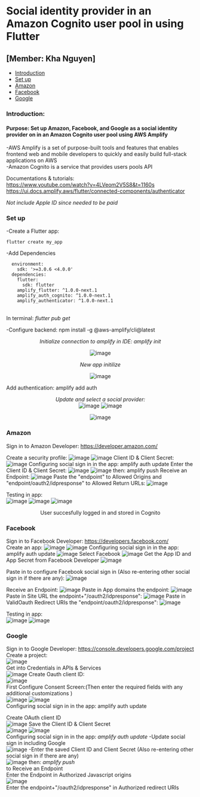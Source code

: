 
# Social identity provider in an Amazon Cognito user pool in using Flutter 

## [Member: Kha Nguyen]


- [Introduction](#introduction)
- [Set up](#set-up)
- [Amazon](#amazon)
- [Facebook](#facebook)
- [Google](#google)

### Introduction:
#### Purpose: Set up Amazon, Facebook, and Google as a social identity provider on in an Amazon Cognito user pool using AWS Amplify

-AWS Amplify is a set of purpose-built tools and features that enables frontend web and mobile developers to quickly and easily build full-stack applications on AWS <br>
-Amazon Cognito is a service that provides users pools API

Documentations & tutorials: <br>
https://www.youtube.com/watch?v=4LVeom2V5S8&t=1160s <br>
https://ui.docs.amplify.aws/flutter/connected-components/authenticator <br>

<em>Not include Apple ID since needed to be paid</em> <br>

### Set up

-Create a Flutter app: 

```
flutter create my_app  
```
-Add Dependencies <br>


```
  environment:
    sdk: '>=3.0.6 <4.0.0'
  dependencies:
    flutter:
      sdk: flutter
    amplify_flutter: ^1.0.0-next.1
    amplify_auth_cognito: ^1.0.0-next.1
    amplify_authenticator: ^1.0.0-next.1
```


<br>
   In terminal: <em> flutter pub get </em> 

-Configure backend: npm install -g @aws-amplify/cli@latest
<br>
<div align="center">
<em> Initialize connection to amplify in IDE: amplify init </em>

![image](https://github.com/KhaNguyen04/ArtSharing/assets/88961521/71837d46-d1aa-47dc-a9b8-6b53be105580)

<em> New app initilize </em> <br>


![image](https://github.com/KhaNguyen04/ArtSharing/assets/88961521/4078ae40-4a29-4c4b-ac77-e057a7ebb0f1) <br>
</div>

Add authentication: amplify add auth </em>
<div align="center">

<em> Update and select a social provider: </em> <br>
![image](https://github.com/KhaNguyen04/ArtSharing/assets/88961521/1ddf452a-efa5-48fa-a086-4041711c9c1a) 
![image](https://github.com/KhaNguyen04/ArtSharing/assets/88961521/cb98e816-5688-45f4-ae43-44947e31704d)

![image](https://github.com/KhaNguyen04/ArtSharing/assets/88961521/e597e47a-9798-4495-bdf6-a5a11ef1a829)
</div>


### Amazon
Sign in to Amazon Developer: https://developer.amazon.com/<br>

Create a security profile:
![image](https://github.com/KhaNguyen04/ArtSharing/assets/88961521/c5c16ab7-bf63-4eb1-b235-c36b6f5ace46)
![image](https://github.com/KhaNguyen04/ArtSharing/assets/88961521/014021c0-5cf7-4d8d-9c22-f216864932c1)
Client ID & Client Secret:
![image](https://github.com/KhaNguyen04/ArtSharing/assets/88961521/8d2177f3-b1ef-407c-aa0e-53c53e4355ec)
Configuring social sign in in the app: amplify auth update
Enter the Client ID & Client Secret:
![image](https://github.com/KhaNguyen04/ArtSharing/assets/88961521/63a3c35f-dbac-432a-b765-2a7dd880a846)
![image](https://github.com/KhaNguyen04/ArtSharing/assets/88961521/64e59e6e-fec9-4f90-8a1c-26f700ddcadc)
then: amplify push
Receive an Endpoint:
![image](https://github.com/KhaNguyen04/ArtSharing/assets/88961521/45330260-0cbc-4963-97eb-e4eef67d16a9)
Paste the "endpoint" to Allowed Origins and "endpoint/oauth2/idpresponse" to Allowed Return URLs:
![image](https://github.com/KhaNguyen04/ArtSharing/assets/88961521/8ad05a8a-86bc-445c-8bb4-223234b96593)

Testing in app: <br>
![image](https://github.com/KhaNguyen04/ArtSharing/assets/88961521/25b7414f-bffe-4687-acd4-84bf2ea60b30)
![image](https://github.com/KhaNguyen04/ArtSharing/assets/88961521/90483b0f-6668-4707-8c5f-28099f152d39)
![image](https://github.com/KhaNguyen04/ArtSharing/assets/88961521/920ee5dd-3d7d-47ad-810d-1e73429b32a7)
<div align="center">
 User succesfully logged in and stored in Cognito </div>


### Facebook
Sign in to Facebook Developer: https://developers.facebook.com/      <br>
Create an app:
![image](https://github.com/KhaNguyen04/ArtSharing/assets/88961521/e51aa3fb-99d7-4ddf-91ac-8ae49a356620)
![image](https://github.com/KhaNguyen04/ArtSharing/assets/88961521/a9e93d5e-cbaa-449d-b3a3-f130d38cb7d8)
Configuring social sign in in the app: amplify auth update
![image](https://github.com/KhaNguyen04/ArtSharing/assets/88961521/d82e2b48-6379-4704-b256-93d7ee1db303)
Select Facebook
![image](https://github.com/KhaNguyen04/ArtSharing/assets/88961521/7d582966-06b9-49f4-ab50-c28317d4d7ac)
Get the App ID and App Secret from Facebook Developer
![image](https://github.com/KhaNguyen04/ArtSharing/assets/88961521/6d45a79c-7d38-4b30-a38d-e96bee51a51b)

Paste in to configure Facebook social sign in (Also re-entering other social sign in if there are any):
![image](https://github.com/KhaNguyen04/ArtSharing/assets/88961521/b11c23f5-1085-4972-8111-343502f0b3fb)

Receive an Endpoint:
![image](https://github.com/KhaNguyen04/ArtSharing/assets/88961521/2521c328-e055-4ed1-99f2-0aed00f63f9c)
Paste in App domains the endpoint:
![image](https://github.com/KhaNguyen04/ArtSharing/assets/88961521/85f35958-968c-4d8c-ace5-cb1d2ea17a56)
Paste in Site URL the endpoint+"/oauth2/idpresponse":
![image](https://github.com/KhaNguyen04/ArtSharing/assets/88961521/b0e600fa-d94b-4382-ad01-a35b5543d044)
Paste in ValidOauth Redirect URIs the "endpoint/oauth2/idpresponse":
![image](https://github.com/KhaNguyen04/ArtSharing/assets/88961521/16403a44-f13c-4310-8763-6b85895c1144)

Testing in app: <br>
![image](https://github.com/KhaNguyen04/ArtSharing/assets/88961521/8f06462a-3c69-442c-8713-13b8e9c94388)
![image](https://github.com/KhaNguyen04/ArtSharing/assets/88961521/ed38cf6b-d4d9-4017-afdc-491d4e53c69b)


### Google
Sign in to Google Developer: https://console.developers.google.com/project <br>
Create a project: <br>
![image](https://github.com/KhaNguyen04/ArtSharing/assets/88961521/f52eaaac-875f-45b0-aaba-5456355a981c) <br>
Get into Credentials in APIs & Services <br>
![image](https://github.com/KhaNguyen04/ArtSharing/assets/88961521/541685d4-a2cc-4cd3-b29b-303c3b31e43d)
Create Oauth client ID: <br>
![image](https://github.com/KhaNguyen04/ArtSharing/assets/88961521/83bc4330-2459-4598-b259-e341087c61e3) <br>
First Configure Consent Screen:(Then enter the required fields with any additional customizations 
)<br>
![image](https://github.com/KhaNguyen04/ArtSharing/assets/88961521/a01bd1f9-d04d-43df-a625-e31bd91c0e4c)
![image](https://github.com/KhaNguyen04/ArtSharing/assets/88961521/bd680db2-b34b-4467-adba-b3dde85e1a69) <br>
Configuring social sign in in the app: amplify auth update

Create OAuth client ID <br>
![image](https://github.com/KhaNguyen04/ArtSharing/assets/88961521/87849ace-3dd9-460b-b0cc-9924b018101f)
Save the Client ID & Client Secret <br>
![image](https://github.com/KhaNguyen04/ArtSharing/assets/88961521/07d11a2f-4590-49b5-8851-d08a8e8dcafa)
![image](https://github.com/KhaNguyen04/ArtSharing/assets/88961521/09ea70dd-7659-4234-a395-51bdbaff51a0) <br>
Configuring social sign in in the app: <em> amplify auth update </em>
-Update social sign in including Google <br>
![image](https://github.com/KhaNguyen04/ArtSharing/assets/88961521/056de2a7-d159-4082-94d7-af29c2d5c9d2)
-Enter the saved Client ID and Client Secret (Also re-entering other social sign in if there are any) <br>
![image](https://github.com/KhaNguyen04/ArtSharing/assets/88961521/e5c013f6-605c-4855-8581-e0485853780c)
then: <em> amplify push </em> <br>
to Receive an Endpoint <br>
Enter the Endpoint in Authorized Javascript origins <br>
![image](https://github.com/KhaNguyen04/ArtSharing/assets/88961521/1319e143-4689-4bc4-9d5d-e2a1823a980a) <br>
Enter the endpoint+"/oauth2/idpresponse" in Authorized redirect URIs







